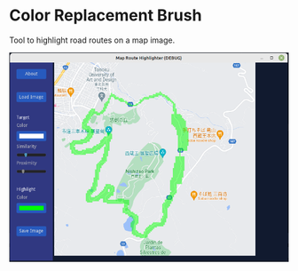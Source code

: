 # Color Replacement Brush

Tool to highlight road routes on a map image.

![Map Highlighter](media/map-highligher.png)

